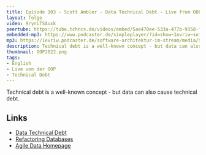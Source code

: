 ```yaml
---
title: Episode 103 - Scott Ambler - Data Technical Debt - Live from OOP
layout: folge
video: 9rynLTSAuxk
peertube: https://tube.tchncs.de/videos/embed/5ae470ee-533a-477b-9358-f424037d0db4
embedded-mp3: https://www.podcaster.de/simpleplayer/?id=show~1evriw~software-architektur-im-stream~pod-30c5a5f8fa481915fb5adeff1&v=1643727611
mp3: https://1evriw.podcaster.de/software-architektur-im-stream/media/Scott_Ambler_Data_Technical_Debt.mp3
description: Technical debt is a well-known concept - but data can also cause technical debt.
thumbnail: OOP2022.png
tags:
- English
- Live von der OOP
- Technical Debt
---
```


Technical debt is a well-known concept - but data can also cause technical debt.

## Links

* [Data Technical Debt](http://www.agiledata.org/essays/dataTechnicalDebt.html)
* [Refactoring Databases](http://www.ambysoft.com/books/refactoringDatabases.html)
* [Agile Data Homepage](http://www.agiledata.org/)
